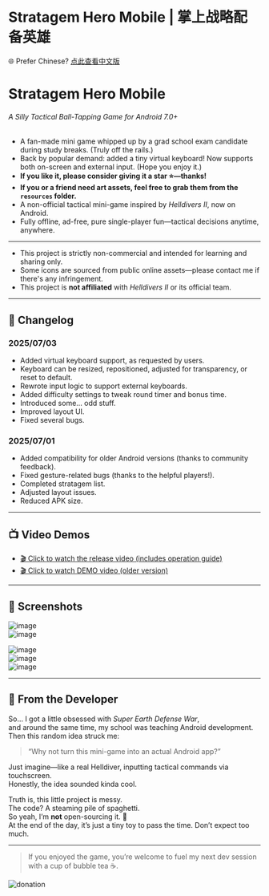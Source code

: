 # Stratagem Hero Mobile | 掌上战略配备英雄

🌐 Prefer Chinese? [点此查看中文版](./README.md)

# Stratagem Hero Mobile  
###### A Silly Tactical Ball-Tapping Game for Android 7.0+

- A fan-made mini game whipped up by a grad school exam candidate during study breaks. (Truly off the rails.)
- Back by popular demand: added a tiny virtual keyboard! Now supports both on-screen and external input. (Hope you enjoy it.)
- **If you like it, please consider giving it a star ⭐—thanks!**
- **If you or a friend need art assets, feel free to grab them from the `resources` folder.**
- A non-official tactical mini-game inspired by *Helldivers II*, now on Android.
- Fully offline, ad-free, pure single-player fun—tactical decisions anytime, anywhere.

---

- This project is strictly non-commercial and intended for learning and sharing only.  
- Some icons are sourced from public online assets—please contact me if there's any infringement.  
- This project is **not affiliated** with *Helldivers II* or its official team.

---

## 📱 Changelog

### 2025/07/03
- Added virtual keyboard support, as requested by users.
- Keyboard can be resized, repositioned, adjusted for transparency, or reset to default.
- Rewrote input logic to support external keyboards.
- Added difficulty settings to tweak round timer and bonus time.
- Introduced some… odd stuff.
- Improved layout UI.
- Fixed several bugs.

### 2025/07/01
- Added compatibility for older Android versions (thanks to community feedback).
- Fixed gesture-related bugs (thanks to the helpful players!).
- Completed stratagem list.
- Adjusted layout issues.
- Reduced APK size.

---

## 📺 Video Demos

- [🎬 Click to watch the release video (includes operation guide)](https://www.bilibili.com/video/BV1Jc33zrEBr/)
- [🎬 Click to watch DEMO video (older version)](https://www.bilibili.com/video/BV1PhKyzaEV1/?vd_source=8852e2aa7ede0a4cb6d210bc8f9f27cc#reply114759361895965)

---

## 📸 Screenshots

![image](https://github.com/user-attachments/assets/a6270849-145d-45f0-af9c-ec04ba0ec2fe)  
![image](https://github.com/user-attachments/assets/7ebbd361-d213-4c59-b50a-c1ef707c2230)  

![image](https://github.com/user-attachments/assets/f87a8e53-2501-42fa-bf45-ba0b53e341f4)  
![image](https://github.com/user-attachments/assets/783be7f0-b843-45e6-97ab-31310fc6ec69)  
![image](https://github.com/user-attachments/assets/10d028a3-f0ac-4624-9d3b-88f4608b945d)

---

## 🧠 From the Developer

So... I got a little obsessed with *Super Earth Defense War*,  
and around the same time, my school was teaching Android development.  
Then this random idea struck me:  
> “Why not turn this mini-game into an actual Android app?”

Just imagine—like a real Helldiver, inputting tactical commands via touchscreen.  
Honestly, the idea sounded kinda cool.

Truth is, this little project is messy.  
The code? A steaming pile of spaghetti.  
So yeah, I’m **not** open-sourcing it. 🙈  
At the end of the day, it’s just a tiny toy to pass the time. Don’t expect too much.

---

> If you enjoyed the game, you’re welcome to fuel my next dev session with a cup of bubble tea ☕.

![donation](https://github.com/user-attachments/assets/accb37e1-195e-448f-8340-51acd550b816)

